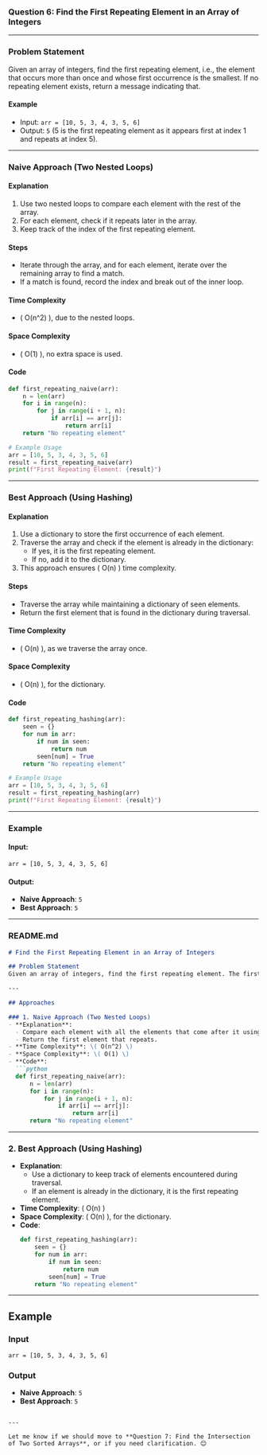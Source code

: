 ### **Question 6: Find the First Repeating Element in an Array of Integers**

---

### **Problem Statement**

Given an array of integers, find the first repeating element, i.e., the element that occurs more than once and whose first occurrence is the smallest. If no repeating element exists, return a message indicating that.

#### **Example**
- Input: `arr = [10, 5, 3, 4, 3, 5, 6]`
- Output: `5` (5 is the first repeating element as it appears first at index 1 and repeats at index 5).

---

### **Naive Approach (Two Nested Loops)**

#### **Explanation**
1. Use two nested loops to compare each element with the rest of the array.
2. For each element, check if it repeats later in the array.
3. Keep track of the index of the first repeating element.

#### **Steps**
- Iterate through the array, and for each element, iterate over the remaining array to find a match.
- If a match is found, record the index and break out of the inner loop.

#### **Time Complexity**
- \( O(n^2) \), due to the nested loops.

#### **Space Complexity**
- \( O(1) \), no extra space is used.

#### **Code**
```python
def first_repeating_naive(arr):
    n = len(arr)
    for i in range(n):
        for j in range(i + 1, n):
            if arr[i] == arr[j]:
                return arr[i]
    return "No repeating element"

# Example Usage
arr = [10, 5, 3, 4, 3, 5, 6]
result = first_repeating_naive(arr)
print(f"First Repeating Element: {result}")
```

---

### **Best Approach (Using Hashing)**

#### **Explanation**
1. Use a dictionary to store the first occurrence of each element.
2. Traverse the array and check if the element is already in the dictionary:
   - If yes, it is the first repeating element.
   - If no, add it to the dictionary.
3. This approach ensures \( O(n) \) time complexity.

#### **Steps**
- Traverse the array while maintaining a dictionary of seen elements.
- Return the first element that is found in the dictionary during traversal.

#### **Time Complexity**
- \( O(n) \), as we traverse the array once.

#### **Space Complexity**
- \( O(n) \), for the dictionary.

#### **Code**
```python
def first_repeating_hashing(arr):
    seen = {}
    for num in arr:
        if num in seen:
            return num
        seen[num] = True
    return "No repeating element"

# Example Usage
arr = [10, 5, 3, 4, 3, 5, 6]
result = first_repeating_hashing(arr)
print(f"First Repeating Element: {result}")
```

---

### **Example**

#### **Input**:
`arr = [10, 5, 3, 4, 3, 5, 6]`

#### **Output**:
- **Naive Approach**: `5`
- **Best Approach**: `5`

---

### **README.md**

```markdown
# Find the First Repeating Element in an Array of Integers

## Problem Statement
Given an array of integers, find the first repeating element. The first repeating element is the one that occurs more than once and has the smallest first occurrence index.

---

## Approaches

### 1. Naive Approach (Two Nested Loops)
- **Explanation**:
  - Compare each element with all the elements that come after it using two nested loops.
  - Return the first element that repeats.
- **Time Complexity**: \( O(n^2) \)
- **Space Complexity**: \( O(1) \)
- **Code**:
  ```python
  def first_repeating_naive(arr):
      n = len(arr)
      for i in range(n):
          for j in range(i + 1, n):
              if arr[i] == arr[j]:
                  return arr[i]
      return "No repeating element"
  ```

---

### 2. Best Approach (Using Hashing)
- **Explanation**:
  - Use a dictionary to keep track of elements encountered during traversal.
  - If an element is already in the dictionary, it is the first repeating element.
- **Time Complexity**: \( O(n) \)
- **Space Complexity**: \( O(n) \), for the dictionary.
- **Code**:
  ```python
  def first_repeating_hashing(arr):
      seen = {}
      for num in arr:
          if num in seen:
              return num
          seen[num] = True
      return "No repeating element"
  ```

---

## Example

### Input
`arr = [10, 5, 3, 4, 3, 5, 6]`

### Output
- **Naive Approach**: `5`
- **Best Approach**: `5`
```

---

Let me know if we should move to **Question 7: Find the Intersection of Two Sorted Arrays**, or if you need clarification. 😊